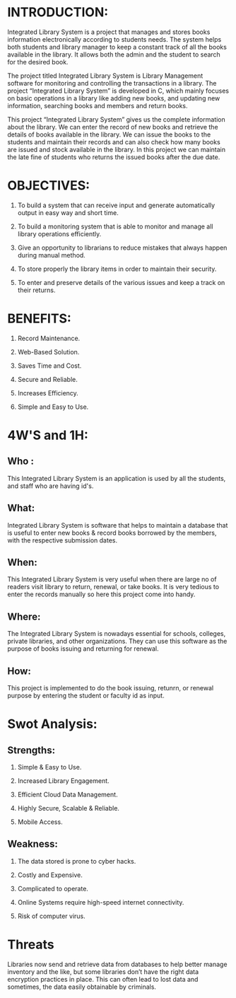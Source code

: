 # INTRODUCTION:
Integrated Library System is a project that manages and stores books information electronically according to students needs. The system helps both students and library manager to keep a constant track of all the books available in the library. It allows both the admin and the student to search for the desired book.

The project titled Integrated Library System is Library Management software for monitoring and controlling the transactions in a library. The project “Integrated Library System” is developed in C, which mainly focuses on basic operations in a library like adding new books, and updating new information, searching books and members and return books.

This project “Integrated Library System” gives us the complete information about the library. We can enter the record of new books and retrieve the details of books available in the library. We can issue the books to the students and maintain their records and can also check how many books are issued and stock available in the library. In this project we can maintain the late fine of students who returns the issued books after the due date.
# OBJECTIVES:
1) To build a system that can receive input and generate automatically output in easy way and short time.

2) To build a monitoring system that is able to monitor and manage all library operations efficiently.

3) Give an opportunity to librarians to reduce mistakes that always happen during manual method.

4) To store properly the library items in order to maintain their security.

5) To enter and preserve details of the various issues and keep a track on their returns.
# BENEFITS:
1) Record Maintenance.

2) Web-Based Solution.

3) Saves Time and Cost.

4) Secure and Reliable.

5) Increases Efficiency.

6) Simple and Easy to Use.
# 4W'S and 1H:
## Who :
This Integrated Library System is an application is used by all the students, and staff who are having id's.

## What:
Integrated Library System is software that helps to maintain a database that is useful to enter new books & record books borrowed by the members, with the respective submission dates.

## When:
This Integrated Library System is very useful when there are large no of readers visit library to return, renewal, or take books. It is very tedious to enter the records manually so here this project come into handy.

## Where:
The Integrated Library System is nowadays essential for schools, colleges, private libraries, and other organizations. They can use this software as the purpose of books issuing and returning for renewal.

## How:
This project is implemented to do the book issuing, retunrn, or renewal purpose by entering the student or faculty id as input.
# Swot Analysis:
## Strengths:
1) Simple & Easy to Use.

2) Increased Library Engagement.

3) Efficient Cloud Data Management.

4) Highly Secure, Scalable & Reliable.

5) Mobile Access.

## Weakness:
1) The data stored is prone to cyber hacks.

2) Costly and Expensive.

3) Complicated to operate.

4) Online Systems require high-speed internet connectivity.

5) Risk of computer virus.
# Threats
Libraries now send and retrieve data from databases to help better manage inventory and the like, but some libraries don’t have the right data encryption practices in place. This can often lead to lost data and sometimes, the data easily obtainable by criminals.
